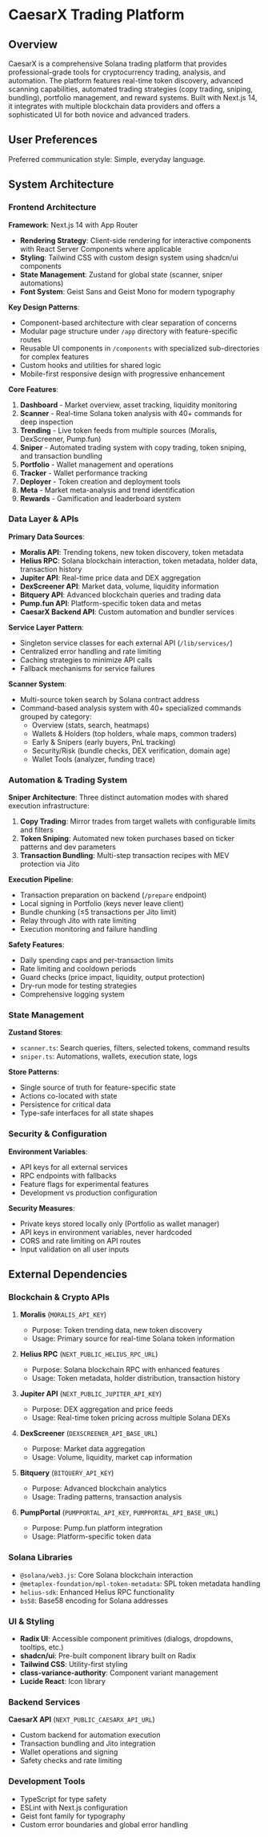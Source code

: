 # CaesarX Trading Platform

## Overview

CaesarX is a comprehensive Solana trading platform that provides professional-grade tools for cryptocurrency trading, analysis, and automation. The platform features real-time token discovery, advanced scanning capabilities, automated trading strategies (copy trading, sniping, bundling), portfolio management, and reward systems. Built with Next.js 14, it integrates with multiple blockchain data providers and offers a sophisticated UI for both novice and advanced traders.

## User Preferences

Preferred communication style: Simple, everyday language.

## System Architecture

### Frontend Architecture

**Framework**: Next.js 14 with App Router
- **Rendering Strategy**: Client-side rendering for interactive components with React Server Components where applicable
- **Styling**: Tailwind CSS with custom design system using shadcn/ui components
- **State Management**: Zustand for global state (scanner, sniper automations)
- **Font System**: Geist Sans and Geist Mono for modern typography

**Key Design Patterns**:
- Component-based architecture with clear separation of concerns
- Modular page structure under `/app` directory with feature-specific routes
- Reusable UI components in `/components` with specialized sub-directories for complex features
- Custom hooks and utilities for shared logic
- Mobile-first responsive design with progressive enhancement

**Core Features**:
1. **Dashboard** - Market overview, asset tracking, liquidity monitoring
2. **Scanner** - Real-time Solana token analysis with 40+ commands for deep inspection
3. **Trending** - Live token feeds from multiple sources (Moralis, DexScreener, Pump.fun)
4. **Sniper** - Automated trading system with copy trading, token sniping, and transaction bundling
5. **Portfolio** - Wallet management and operations
6. **Tracker** - Wallet performance tracking
7. **Deployer** - Token creation and deployment tools
8. **Meta** - Market meta-analysis and trend identification
9. **Rewards** - Gamification and leaderboard system

### Data Layer & APIs

**Primary Data Sources**:
- **Moralis API**: Trending tokens, new token discovery, token metadata
- **Helius RPC**: Solana blockchain interaction, token metadata, holder data, transaction history
- **Jupiter API**: Real-time price data and DEX aggregation
- **DexScreener API**: Market data, volume, liquidity information
- **Bitquery API**: Advanced blockchain queries and trading data
- **Pump.fun API**: Platform-specific token data and metas
- **CaesarX Backend API**: Custom automation and bundler services

**Service Layer Pattern**:
- Singleton service classes for each external API (`/lib/services/`)
- Centralized error handling and rate limiting
- Caching strategies to minimize API calls
- Fallback mechanisms for service failures

**Scanner System**:
- Multi-source token search by Solana contract address
- Command-based analysis system with 40+ specialized commands grouped by category:
  - Overview (stats, search, heatmaps)
  - Wallets & Holders (top holders, whale maps, common traders)
  - Early & Snipers (early buyers, PnL tracking)
  - Security/Risk (bundle checks, DEX verification, domain age)
  - Wallet Tools (analyzer, funding trace)

### Automation & Trading System

**Sniper Architecture**:
Three distinct automation modes with shared execution infrastructure:

1. **Copy Trading**: Mirror trades from target wallets with configurable limits and filters
2. **Token Sniping**: Automated new token purchases based on ticker patterns and dev parameters
3. **Transaction Bundling**: Multi-step transaction recipes with MEV protection via Jito

**Execution Pipeline**:
- Transaction preparation on backend (`/prepare` endpoint)
- Local signing in Portfolio (keys never leave client)
- Bundle chunking (≤5 transactions per Jito limit)
- Relay through Jito with rate limiting
- Execution monitoring and failure handling

**Safety Features**:
- Daily spending caps and per-transaction limits
- Rate limiting and cooldown periods
- Guard checks (price impact, liquidity, output protection)
- Dry-run mode for testing strategies
- Comprehensive logging system

### State Management

**Zustand Stores**:
- `scanner.ts`: Search queries, filters, selected tokens, command results
- `sniper.ts`: Automations, wallets, execution state, logs

**Store Patterns**:
- Single source of truth for feature-specific state
- Actions co-located with state
- Persistence for critical data
- Type-safe interfaces for all state shapes

### Security & Configuration

**Environment Variables**:
- API keys for all external services
- RPC endpoints with fallbacks
- Feature flags for experimental features
- Development vs production configuration

**Security Measures**:
- Private keys stored locally only (Portfolio as wallet manager)
- API keys in environment variables, never hardcoded
- CORS and rate limiting on API routes
- Input validation on all user inputs

## External Dependencies

### Blockchain & Crypto APIs

1. **Moralis** (`MORALIS_API_KEY`)
   - Purpose: Token trending data, new token discovery
   - Usage: Primary source for real-time Solana token information

2. **Helius RPC** (`NEXT_PUBLIC_HELIUS_RPC_URL`)
   - Purpose: Solana blockchain RPC with enhanced features
   - Usage: Token metadata, holder distribution, transaction history

3. **Jupiter API** (`NEXT_PUBLIC_JUPITER_API_KEY`)
   - Purpose: DEX aggregation and price feeds
   - Usage: Real-time token pricing across multiple Solana DEXs

4. **DexScreener** (`DEXSCREENER_API_BASE_URL`)
   - Purpose: Market data aggregation
   - Usage: Volume, liquidity, market cap information

5. **Bitquery** (`BITQUERY_API_KEY`)
   - Purpose: Advanced blockchain analytics
   - Usage: Trading patterns, transaction analysis

6. **PumpPortal** (`PUMPPORTAL_API_KEY`, `PUMPPORTAL_API_BASE_URL`)
   - Purpose: Pump.fun platform integration
   - Usage: Platform-specific token data

### Solana Libraries

- `@solana/web3.js`: Core Solana blockchain interaction
- `@metaplex-foundation/mpl-token-metadata`: SPL token metadata handling
- `helius-sdk`: Enhanced Helius RPC functionality
- `bs58`: Base58 encoding for Solana addresses

### UI & Styling

- **Radix UI**: Accessible component primitives (dialogs, dropdowns, tooltips, etc.)
- **shadcn/ui**: Pre-built component library built on Radix
- **Tailwind CSS**: Utility-first styling
- **class-variance-authority**: Component variant management
- **Lucide React**: Icon library

### Backend Services

**CaesarX API** (`NEXT_PUBLIC_CAESARX_API_URL`)
- Custom backend for automation execution
- Transaction bundling and Jito integration
- Wallet operations and signing
- Safety checks and rate limiting

### Development Tools

- TypeScript for type safety
- ESLint with Next.js configuration
- Geist font family for typography
- Custom error boundaries and global error handling